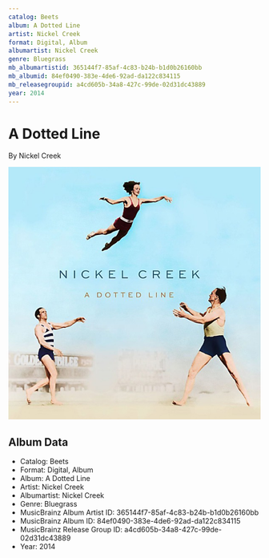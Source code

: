 ```yaml
---
catalog: Beets
album: A Dotted Line
artist: Nickel Creek
format: Digital, Album
albumartist: Nickel Creek
genre: Bluegrass
mb_albumartistid: 365144f7-85af-4c83-b24b-b1d0b26160bb
mb_albumid: 84ef0490-383e-4de6-92ad-da122c834115
mb_releasegroupid: a4cd605b-34a8-427c-99de-02d31dc43889
year: 2014
---
```


# A Dotted Line

By Nickel Creek

![](../../assets/beetscovers/Nickel_Creek-A_Dotted_Line.jpg)

## Album Data

- Catalog: Beets
- Format: Digital, Album
- Album: A Dotted Line
- Artist: Nickel Creek
- Albumartist: Nickel Creek
- Genre: Bluegrass
- MusicBrainz Album Artist ID: 365144f7-85af-4c83-b24b-b1d0b26160bb
- MusicBrainz Album ID: 84ef0490-383e-4de6-92ad-da122c834115
- MusicBrainz Release Group ID: a4cd605b-34a8-427c-99de-02d31dc43889
- Year: 2014

